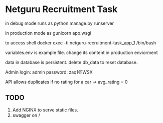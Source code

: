 # Netguru Recruitment Task

in debug mode runs as
python manage.py runserver

in production mode as
gunicorn app.wsgi

to access shell
docker exec -ti netguru-recruitment-task_app_1 /bin/bash

variables.env is example file. change its content in production enviorment

data in database is persistent. delete db_data to reset database.

Admin
login: admin
password: zaq1@WSX

API
allows duplicates
if no rating for a car -> avg_rating = 0

## TODO

1. Add NGINX to serve static files.
2. swagger on /
